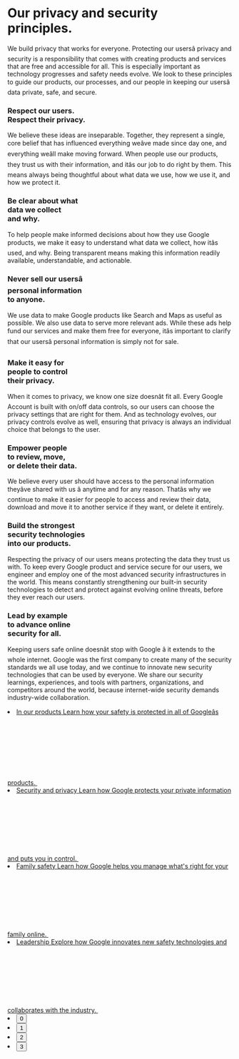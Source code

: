 
# Our privacy and security <br/>principles.

We build privacy that works for everyone. Protecting our usersâ privacy and security is a responsibility that comes with creating products and services that are free and accessible for all. This is especially important as technology progresses and safety needs evolve. We look to these principles to guide our products, our processes, and our people in keeping our usersâ data private, safe, and secure.

### Respect our users. <br>Respect their privacy.</br>

We believe these ideas are inseparable. Together, they represent a single, core belief that has influenced everything weâve made since day one, and everything weâll make moving forward. When people use our products, they trust us with their information, and itâs our job to do right by them. This means always being thoughtful about what data we use, how we use it, and how we protect it.

### Be clear about what <br/>data we collect <br/>and why.

To help people make informed decisions about how they use Google products, we make it easy to understand what data we collect, how itâs used, and why. Being transparent means making this information readily available, understandable, and actionable.

### Never sell our usersâ <br/> personal information<br/>to anyone.

We use data to make Google products like Search and Maps as useful as possible. We also use data to serve more relevant ads. While these ads help fund our services and make them free for everyone, itâs important to clarify that our usersâ personal  information is simply not for sale.

### Make it easy for <br/>people to control<br/> their privacy.

When it comes to privacy, we know one size doesnât fit all. Every Google Account is built with on/off data controls, so our users  can choose the privacy settings that are right for them. And as technology evolves, our privacy controls evolve as well, ensuring  that privacy is always an individual choice that belongs to the user.

### Empower people<br/> to review, move,<br/> or delete their data.

We believe every user should have access to the personal  information theyâve shared with us â anytime and for any reason. Thatâs why we continue to make it easier for people to access  and review their data, download and move it to another service if  they want, or delete it entirely.

### Build the strongest<br/> security technologies<br/> into our products.

Respecting the privacy of our users means protecting the data  they trust us with. To keep every Google product and service  secure for our users, we engineer and employ one of the most advanced security infrastructures in the world. This means  constantly strengthening our built-in security technologies to  detect and protect against evolving online threats, before they  ever reach our users.

### Lead by example<br/> to advance online<br/> security for all.

Keeping users safe online doesnât stop with Google â it extends to the whole internet. Google was the first company to create many  of the security standards we all use today, and we continue to innovate new security technologies that can be used by everyone.  We share our security learnings, experiences, and tools with  partners, organizations, and competitors around the world,  because internet-wide security demands industry-wide collaboration.

<li class="glue-carousel__item item">
<a aria-label="Learn more about In our products" class="card glue-mod-box-shadow-2" href="../products/">
In our products
Learn how your safety is protected in all of Googleâs products.
<svg alt="" aria-hidden="true" class="glue-icon glue-icon--arrow-forward" role="img">
<use xlink:href="/static-2020/img/glue-icons.svg?cache=de92586#arrow-forward"></use>
</svg>
</a>
</li>
<li class="glue-carousel__item item">
<a aria-label="Learn more about Security and Privacy" class="card glue-mod-box-shadow-2" href="../security-privacy/">
Security and privacy
Learn how Google protects your private information and puts you in control.
<svg alt="" aria-hidden="true" class="glue-icon glue-icon--arrow-forward" role="img">
<use xlink:href="/static-2020/img/glue-icons.svg?cache=de92586#arrow-forward"></use>
</svg>
</a>
</li>
<li class="glue-carousel__item item">
<a aria-label="Learn more about Family Safety" class="card glue-mod-box-shadow-2" href="../families/">
Family safety
Learn how Google helps you manage what's right for your family online.
<svg alt="" aria-hidden="true" class="glue-icon glue-icon--arrow-forward" role="img">
<use xlink:href="/static-2020/img/glue-icons.svg?cache=de92586#arrow-forward"></use>
</svg>
</a>
</li>
<li class="glue-carousel__item item">
<a aria-label="Learn more about Google Security Leadership" class="card glue-mod-box-shadow-2" href="../security/security-leadership/">
Leadership
Explore how Google innovates new safety technologies and collaborates with the industry.
<svg alt="" aria-hidden="true" class="glue-icon glue-icon--arrow-forward" role="img">
<use xlink:href="/static-2020/img/glue-icons.svg?cache=de92586#arrow-forward"></use>
</svg>
</a>
</li>

<li class="glue-pagination__button-container glue-pagination__page-list-button-container">
<button class="glue-pagination__button glue-pagination__page-list-button" data-glue-pagination-page="1" role="tab" type="button">
                0
              </button>
</li>
<li class="glue-pagination__button-container glue-pagination__page-list-button-container">
<button class="glue-pagination__button glue-pagination__page-list-button" data-glue-pagination-page="2" role="tab" type="button">
                1
              </button>
</li>
<li class="glue-pagination__button-container glue-pagination__page-list-button-container">
<button class="glue-pagination__button glue-pagination__page-list-button" data-glue-pagination-page="3" role="tab" type="button">
                2
              </button>
</li>
<li class="glue-pagination__button-container glue-pagination__page-list-button-container">
<button class="glue-pagination__button glue-pagination__page-list-button" data-glue-pagination-page="4" role="tab" type="button">
                3
              </button>
</li>
